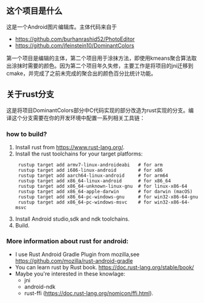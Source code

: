 ## 这个项目是什么

 这是一个Android图片编辑库。主体代码来自于
 -  https://github.com/burhanrashid52/PhotoEditor 
 -  https://github.com/jfeinstein10/DominantColors
 
 第一个项目是编辑的主体，第二个项目用于涂抹方法，即使用kmeans聚合算法取出涂抹时需要的颜色。因为第二个项目年久失修，主要工作是将项目的jni迁移到cmake，并完成了之前未完成的聚合出的颜色百分比统计功能。
 
## 关于rust分支

 这是将项目DominantColors部分中C代码实现的部分改造为rust实现的分支。编译这个分支需要在你的开发环境中配置一系列相关工具链：
 
 ### how to build?
 1. Install rust from https://www.rust-lang.org/.
 2. Install the rust toolchains for your target platforms:
    ```
     rustup target add armv7-linux-androideabi   # for arm
     rustup target add i686-linux-android        # for x86
     rustup target add aarch64-linux-android     # for arm64
     rustup target add x86_64-linux-android      # for x86_64
     rustup target add x86_64-unknown-linux-gnu  # for linux-x86-64
     rustup target add x86_64-apple-darwin       # for darwin (macOS)
     rustup target add x86_64-pc-windows-gnu     # for win32-x86-64-gnu
     rustup target add x86_64-pc-windows-msvc    # for win32-x86-64-msvc
    ``` 
 3. Install Android studio,sdk and ndk toolchains.
 4. Build.
 
 ### More information about rust for android:
 + I use Rust Android Gradle Plugin from mozilla,see https://github.com/mozilla/rust-android-gradle
 + You can learn rust by Rust book. https://doc.rust-lang.org/stable/book/
 + Maybe you're interested in these knowlage:
   + jni
   + android-ndk
   + rust-ffi (https://doc.rust-lang.org/nomicon/ffi.html).
